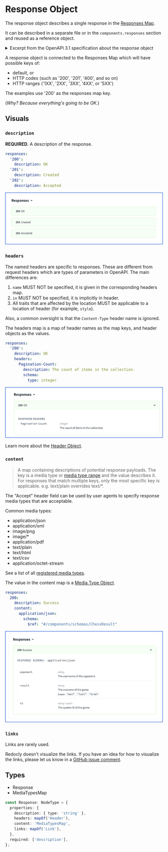 # Response Object

The response object describes a single response in the [Responses Map](./responses.md).

It can be described in a separate file or in the `components.responses` section and reused as a reference object.

<details>
<summary>
Excerpt from the OpenAPI 3.1 specification about the response object
</summary>

> Describes a single response from an API Operation, including design-time, static
`links` to operations based on the response.
>
> ## Fixed Fields
>
> Field Name | Type | Description
> ---|:---:|---
> description | `string` | **REQUIRED**. A description of the response. [CommonMark syntax](https://spec.commonmark.org/) MAY be used for rich text representation.
> headers | Map[`string`, [Header Object](./header.md)  \| [Reference Object](./reference.md)] |  Maps a header name to its definition. [RFC7230](https://tools.ietf.org/html/rfc7230#page-22) states header names are case insensitive. If a response header is defined with the name `"Content-Type"`, it SHALL be ignored.
> content | Map[`string`, [Media Type Object](./media-type.md)] | A map containing descriptions of potential response payloads. The key is a media type or [media type range](https://tools.ietf.org/html/rfc7231#appendix-D) and the value describes it.  For responses that match multiple keys, only the most specific key is applicable. e.g. text/plain overrides text/*
> links | Map[`string`, [Link Object](./links.md) \| [Reference Object](./reference.md)] | A map of operations links that can be followed from the response. The key of the map is a short name for the link, following the naming constraints of the names for [Component Objects](./components.md).
>
> This object MAY be extended with Specification Extensions.

</details>

A response object is connected to the Responses Map which will have possible keys of:
- default, or
- HTTP codes (such as '200', '201', '400', and so on)
- HTTP ranges ('1XX', '2XX', '3XX', '4XX', or '5XX')

The examples use '200' as the responses map key.

(_Why? Because everything's going to be OK._)

## Visuals
### `description`

**REQUIRED.** A description of the response.

```yaml
responses:
  '200':
    description: OK
  '201':
    description: Created
  '202':
    description: Accepted
```

![success response description](./images/responses-success.png)

### `headers`

The named headers are specific to responses.
These are different from request headers which are types of parameters in OpenAPI.
The main differences are:

1. `name` MUST NOT be specified, it is given in the corresponding headers map.
1. `in` MUST NOT be specified, it is implicitly in header.
1. All traits that are affected by the location MUST be applicable to a location of header (for example, `style`).

Also, a common oversight is that the `Content-Type` header name is ignored.

The headers map is a map of header names as the map keys, and header objects as the values.

```yaml
responses:
  '200':
    description: OK
    headers:
      Pagination-Count:
        description: The count of items in the collection.
        schema:
          type: integer
```

![pagination-count header](./images/response-header.png)

Learn more about the [Header Object](./header.md).
### `content`

> A map containing descriptions of potential response payloads. The key is a media type or [media type range](https://tools.ietf.org/html/rfc7231#appendix-D) and the value describes it.  For responses that match multiple keys, only the most specific key is applicable. e.g. text/plain overrides text/*.

The "Accept" header field can be used by user agents to specify response media types that are acceptable.

Common media types:

- application/json
- application/xml
- image/png
- image/*
- application/pdf
- text/plain
- text/html
- text/csv
- application/octet-stream

See a list of all [registered media types](https://www.iana.org/assignments/media-types/media-types.xhtml).

The value in the content map is a [Media Type Object](./media-type.md).

```yaml
responses:
  200:
    description: Success
    content:
      application/json:
        schema:
          $ref: "#/components/schemas/ChessResult"
```

![Response content chess result](./images/response-content.png)

### `links`

Links are rarely used.

Redocly doesn't visualize the links.
If you have an idea for how to visualize the links, please let us know in a [GitHub issue comment](https://github.com/Redocly/redoc/issues/572).

## Types

- Response
- MediaTypesMap

```ts
const Response: NodeType = {
  properties: {
    description: { type: 'string' },
    headers: mapOf('Header'),
    content: 'MediaTypesMap',
    links: mapOf('Link'),
  },
  required: ['description'],
};
```
